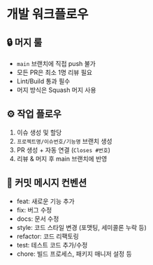 # 개발 워크플로우

## 🔒 머지 룰

- `main` 브랜치에 직접 push 불가
- 모든 PR은 최소 1명 리뷰 필요
- Lint/Build 통과 필수
- 머지 방식은 Squash 머지 사용

## ⚙️ 작업 플로우

1. 이슈 생성 및 할당
2. `프로젝트명/이슈번호/기능명` 브랜치 생성
3. PR 생성 + 자동 연결 (`Closes #번호`)
4. 리뷰 & 머지 후 main 브랜치에 반영

## 📝 커밋 메시지 컨벤션

- feat: 새로운 기능 추가
- fix: 버그 수정
- docs: 문서 수정
- style: 코드 스타일 변경 (포맷팅, 세미콜론 누락 등)
- refactor: 코드 리팩토링
- test: 테스트 코드 추가/수정
- chore: 빌드 프로세스, 패키지 매니저 설정 등
